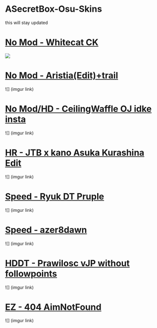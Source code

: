 # ASecretBox-Osu-Skins
this will stay updated

# [No Mod - Whitecat CK](https://bit.ly/2xe8JsY)
![](https://i.imgur.com/RnzLk9O.jpg)

# [No Mod - Aristia(Edit)+trail](https://bit.ly/3e8bsov)
![] (imgur link)

# [No Mod/HD - CeilingWaffle OJ idke insta](https://bit.ly/3e9KDQY)
![] (imgur link)

# [HR - JTB x kano Asuka Kurashina Edit](https://bit.ly/34s3BO7)
![] (imgur link)

# [Speed - Ryuk DT Pruple](https://bit.ly/3e5U8Ax)
![] (imgur link)

# [Speed - azer8dawn](https://bit.ly/39YpYvI)
![] (imgur link)

# [HDDT - Prawilosc vJP without followpoints](https://bit.ly/2VsUl8D)
![] (imgur link)

# [EZ - 404 AimNotFound](https://bit.ly/2Vj78Ks)
![] (imgur link)
